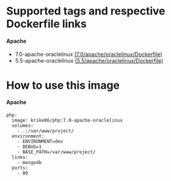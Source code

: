 # Supported tags and respective Dockerfile links

#### Apache

* 7.0-apache-oraclelinux [(7.0/apache/oraclelinux/Dockerfile)](https://github.com/krike06/docker-php-containers/blob/master/7.0/apache/oraclelinux/Dockerfile)
* 5.5-apache-oraclelinux [(5.5/apache/oraclelinux/Dockerfile)](https://github.com/krike06/docker-php-containers/blob/master/5.5/apache/oraclelinux/Dockerfile)

# How to use this image

#### Apache

    php:
      image: krike06/php:7.0-apache-oraclelinux
      volumes:
        - .:/var/www/project/
      environment:
        - ENVIRONMENT=dev
        - DEBUG=1
        - BASE_PATH=/var/www/project/
      links:
        - mongodb
      ports:
        - 80
